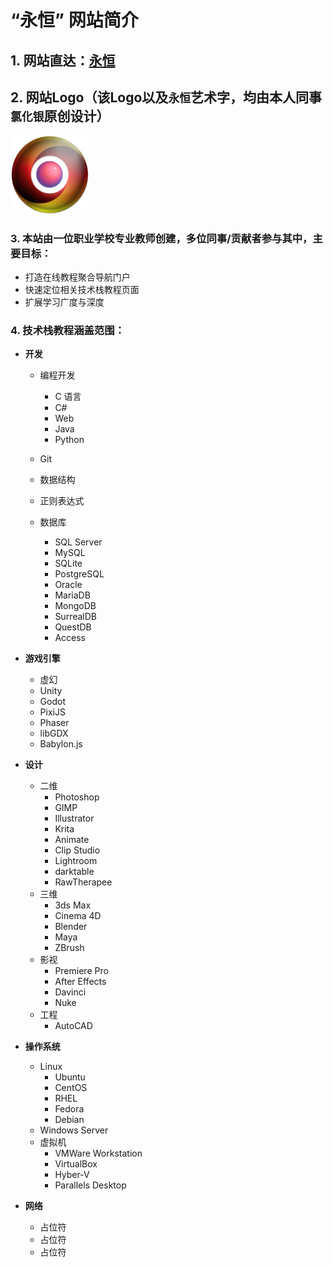 # “永恒” 网站简介
## 1. 网站直达：[永恒](https://suyangzuo.github.io/)

## 2. 网站Logo（该Logo以及`永恒`艺术字，均由本人同事`氯化银`原创设计）
<img src="/Images/Page-Logos/Eternal-Logo.png" style="width:25%">

### 3. 本站由一位职业学校专业教师创建，多位同事/贡献者参与其中，主要目标：

- 打造在线教程聚合导航门户
- 快速定位相关技术栈教程页面
- 扩展学习广度与深度

### 4. 技术栈教程涵盖范围：

- **开发**

  - 编程开发

    - C 语言
    - C#
    - Web
    - Java
    - Python
  
  - Git 

  - 数据结构

  - 正则表达式

  - 数据库
    - SQL Server
    - MySQL
    - SQLite
    - PostgreSQL
    - Oracle
    - MariaDB
    - MongoDB
    - SurrealDB
    - QuestDB
    - Access

- **游戏引擎**

  - 虚幻
  - Unity
  - Godot
  - PixiJS
  - Phaser
  - libGDX
  - Babylon.js

- **设计**

  - 二维
    - Photoshop
    - GIMP
    - Illustrator
    - Krita
    - Animate
    - Clip Studio
    - Lightroom
    - darktable
    - RawTherapee
  - 三维
    - 3ds Max
    - Cinema 4D
    - Blender
    - Maya
    - ZBrush
  - 影视
    - Premiere Pro
    - After Effects
    - Davinci
    - Nuke
  - 工程
    - AutoCAD

- **操作系统**

  - Linux
    - Ubuntu
    - CentOS
    - RHEL
    - Fedora
    - Debian
  - Windows Server
  - 虚拟机
    - VMWare Workstation
    - VirtualBox
    - Hyber-V
    - Parallels Desktop

- **网络**
  - 占位符
  - 占位符
  - 占位符
